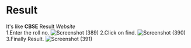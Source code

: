 # Result
It's like **CBSE** Result *Website*<br/>
1.Enter the roll no.
![Screenshot (389)](https://user-images.githubusercontent.com/61204357/87468500-5f254380-c637-11ea-89a1-7b383f379a9d.png)
2.Click on find.
![Screenshot (390)](https://user-images.githubusercontent.com/61204357/87468512-677d7e80-c637-11ea-87cd-bde91477ff75.png)
3.Finally Result.
![Screenshot (391)](https://user-images.githubusercontent.com/61204357/87468511-651b2480-c637-11ea-870b-d2a76220f8e7.png)

